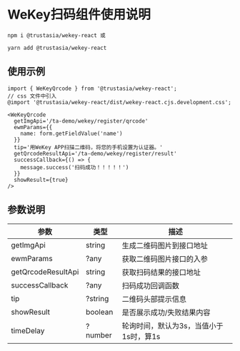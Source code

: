 # WeKey扫码组件使用说明

``` install
npm i @trustasia/wekey-react 或

yarn add @trustasia/wekey-react 
```

## 使用示例

```demo
import { WeKeyQrcode } from '@trustasia/wekey-react';
// css 文件中引入
@import '@trustasia/wekey-react/dist/wekey-react.cjs.development.css';

<WeKeyQrcode
  getImgApi='/ta-demo/wekey/register/qrcode'
  ewmParams={{
    name: form.getFieldValue('name')
  }}
  tip='用WeKey APP扫描二维码，将您的手机设置为认证器。'
  getQrcodeResultApi='/ta-demo/wekey/register/result'
  successCallback={() => {
    message.success('扫码成功！！！！！')
  }}
  showResult={true}
/>
```

## 参数说明

|  参数   | 类型  | 描述  |
|  ----  | ----  | ----  |
| getImgApi  | string | 生成二维码图片到接口地址  |
| ewmParams  | ?any | 获取二维码图片接口的入参  |
| getQrcodeResultApi  | string | 获取扫码结果的接口地址  |
| successCallback  | ?any | 扫码成功回调函数  |
| tip  | ?string | 二维码头部提示信息  |
| showResult  | boolean | 是否展示成功/失败结果内容  |
| timeDelay  | ?number | 轮询时间，默认为3s，当值小于1s时，算1s  |
